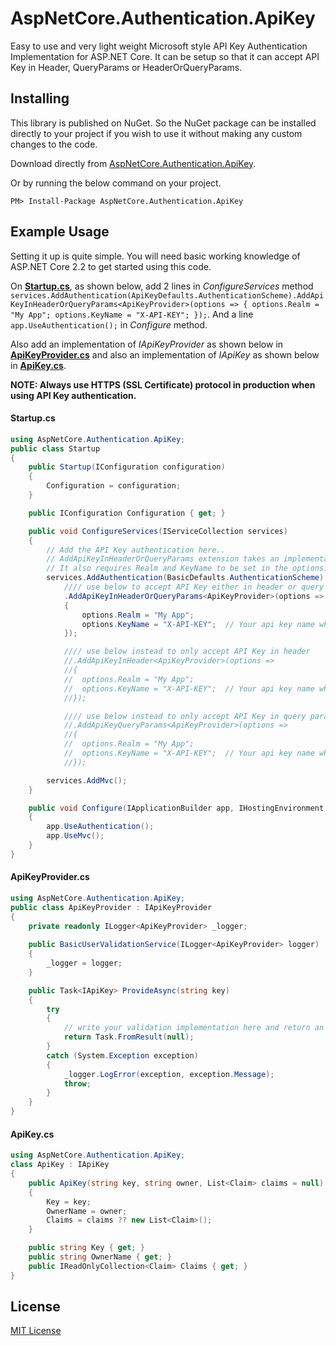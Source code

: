 # AspNetCore.Authentication.ApiKey
Easy to use and very light weight Microsoft style API Key Authentication Implementation for ASP.NET Core. It can be setup so that it can accept API Key in Header, QueryParams or HeaderOrQueryParams.

## Installing
This library is published on NuGet. So the NuGet package can be installed directly to your project if you wish to use it without making any custom changes to the code.

Download directly from [AspNetCore.Authentication.ApiKey](https://www.nuget.org/packages/AspNetCore.Authentication.ApiKey).

Or by running the below command on your project.

```
PM> Install-Package AspNetCore.Authentication.ApiKey
```

## Example Usage

Setting it up is quite simple. You will need basic working knowledge of ASP.NET Core 2.2 to get started using this code.

On [**Startup.cs**](#startupcs), as shown below, add 2 lines in *ConfigureServices* method `services.AddAuthentication(ApiKeyDefaults.AuthenticationScheme).AddApiKeyInHeaderOrQueryParams<ApiKeyProvider>(options => { options.Realm = "My App"; options.KeyName = "X-API-KEY"; });`. And a line `app.UseAuthentication();` in *Configure* method.

Also add an implementation of *IApiKeyProvider* as shown below in [**ApiKeyProvider.cs**](#apikeyprovidercs) and also an implementation of *IApiKey* as shown below in [**ApiKey.cs**](#apikeycs).

**NOTE: Always use HTTPS (SSL Certificate) protocol in production when using API Key authentication.**

#### Startup.cs

```C#
using AspNetCore.Authentication.ApiKey;
public class Startup
{
	public Startup(IConfiguration configuration)
	{
		Configuration = configuration;
	}

	public IConfiguration Configuration { get; }

	public void ConfigureServices(IServiceCollection services)
	{
		// Add the API Key authentication here..
		// AddApiKeyInHeaderOrQueryParams extension takes an implementation of IApiKeyProvider for validating the key. 
		// It also requires Realm and KeyName to be set in the options.
		services.AddAuthentication(BasicDefaults.AuthenticationScheme)
			//// use below to accept API Key either in header or query parameter
			.AddApiKeyInHeaderOrQueryParams<ApiKeyProvider>(options => 
			{ 
				options.Realm = "My App"; 
				options.KeyName = "X-API-KEY";	// Your api key name which the clients will require to send the key.
			});

			//// use below instead to only accept API Key in header
			//.AddApiKeyInHeader<ApiKeyProvider>(options => 
			//{ 
			//	options.Realm = "My App"; 
			//	options.KeyName = "X-API-KEY";	// Your api key name which the clients will require to send the key.
			//});

			//// use below instead to only accept API Key in query parameter
			//.AddApiKeyQueryParams<ApiKeyProvider>(options => 
			//{ 
			//	options.Realm = "My App"; 
			//	options.KeyName = "X-API-KEY";	// Your api key name which the clients will require to send the key.
			//});

		services.AddMvc();
	}

	public void Configure(IApplicationBuilder app, IHostingEnvironment env)
	{
		app.UseAuthentication();
		app.UseMvc();
	}
}
```

#### ApiKeyProvider.cs
```C#
using AspNetCore.Authentication.ApiKey;
public class ApiKeyProvider : IApiKeyProvider
{
	private readonly ILogger<ApiKeyProvider> _logger;
	
	public BasicUserValidationService(ILogger<ApiKeyProvider> logger)
	{
		_logger = logger;
	}

	public Task<IApiKey> ProvideAsync(string key)
	{
		try
		{
			// write your validation implementation here and return an instance of a valid ApiKey or retun null for an invalid key.
			return Task.FromResult(null);
		}
		catch (System.Exception exception)
		{
			_logger.LogError(exception, exception.Message);
			throw;
		}
	}
}
```

#### ApiKey.cs
```C#
using AspNetCore.Authentication.ApiKey;
class ApiKey : IApiKey
{
	public ApiKey(string key, string owner, List<Claim> claims = null)
	{
		Key = key;
		OwnerName = owner;
		Claims = claims ?? new List<Claim>();
	}

	public string Key { get; }
	public string OwnerName { get; }
	public IReadOnlyCollection<Claim> Claims { get; }
}
```

## License
[MIT License](https://github.com/mihirdilip/aspnetcore-authentication-apikey/blob/master/LICENSE)

